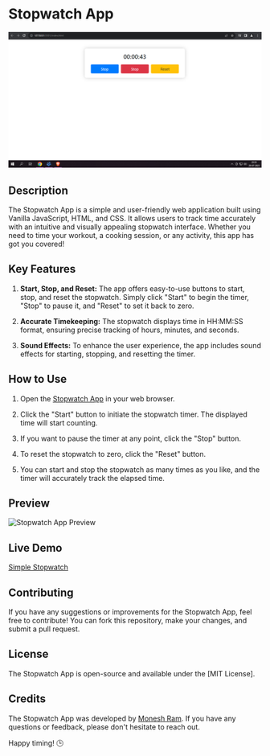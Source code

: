 # Stopwatch App

![Stopwatch App](AppScreenshot.PNG)

## Description

The Stopwatch App is a simple and user-friendly web application built using Vanilla JavaScript, HTML, and CSS. It allows users to track time accurately with an intuitive and visually appealing stopwatch interface. Whether you need to time your workout, a cooking session, or any activity, this app has got you covered!

## Key Features

1. **Start, Stop, and Reset:** The app offers easy-to-use buttons to start, stop, and reset the stopwatch. Simply click "Start" to begin the timer, "Stop" to pause it, and "Reset" to set it back to zero.

2. **Accurate Timekeeping:** The stopwatch displays time in HH:MM:SS format, ensuring precise tracking of hours, minutes, and seconds.

3. **Sound Effects:** To enhance the user experience, the app includes sound effects for starting, stopping, and resetting the timer.

## How to Use

1. Open the [Stopwatch App]() in your web browser.

2. Click the "Start" button to initiate the stopwatch timer. The displayed time will start counting.

3. If you want to pause the timer at any point, click the "Stop" button.

4. To reset the stopwatch to zero, click the "Reset" button.

5. You can start and stop the stopwatch as many times as you like, and the timer will accurately track the elapsed time.

## Preview

![Stopwatch App Preview](https://media4.giphy.com/media/v1.Y2lkPTc5MGI3NjExeG1qcXpiOGk4bW52OG9zZjJjNXlncHA0MmNldnJwM2VpN29mcHdiaiZlcD12MV9pbnRlcm5hbF9naWZfYnlfaWQmY3Q9Zw/3r1sAInGJKyUsv3jF7/giphy.gif)

## Live Demo

 [Simple Stopwatch](https://whoismonesh.github.io/SimpleStopWatch/)

## Contributing

If you have any suggestions or improvements for the Stopwatch App, feel free to contribute! You can fork this repository, make your changes, and submit a pull request.

## License

The Stopwatch App is open-source and available under the [MIT License].

## Credits

The Stopwatch App was developed by [Monesh Ram](https://github.com/WhoisMonesh/). If you have any questions or feedback, please don't hesitate to reach out.

Happy timing! 🕒
